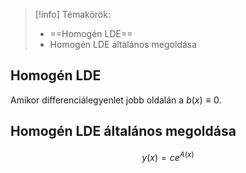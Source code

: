 > [!info] Témakörök:
> - ==Homogén LDE==
> - Homogén LDE általános megoldása

## Homogén LDE
Amikor differenciálegyenlet jobb oldalán a $b(x)\equiv0$.
## Homogén LDE általános megoldása
$$y(x)=ce^{A(x)}$$